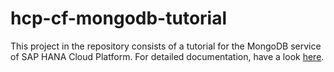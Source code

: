 # hcp-cf-mongodb-tutorial
This project in the repository consists of a tutorial for the MongoDB service of SAP HANA Cloud Platform. For detailed documentation, have a look [here](https://uacp2.hana.ondemand.com/viewer/#/hcp_cf/65ede018945e47e79edaa7aff3dd3c4d.html).
